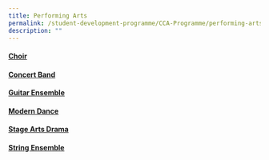 ```yaml
---
title: Performing Arts
permalink: /student-development-programme/CCA-Programme/performing-arts/
description: ""
---
```


#### [Choir](/cca-programme/Performing-Arts/choir/)
#### [Concert Band](/cca-programme/Performing-Arts/concert-band/)
#### [Guitar Ensemble](/cca-programme/Performing-Arts/guitar-ensemble/)
#### [Modern Dance](/cca-programme/Performing-Arts/modern-dance/)
#### [Stage Arts Drama](/cca-programme/Performing-Arts/stage-arts-drama/)
#### [String Ensemble](/cca-programme/Performing-Arts/string-ensemble/)